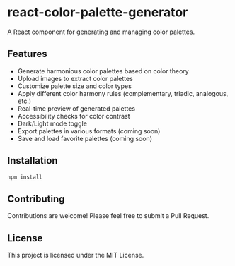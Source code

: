 # react-color-palette-generator

A React component for generating and managing color palettes.

## Features

- Generate harmonious color palettes based on color theory
- Upload images to extract color palettes
- Customize palette size and color types
- Apply different color harmony rules (complementary, triadic, analogous, etc.)
- Real-time preview of generated palettes
- Accessibility checks for color contrast
- Dark/Light mode toggle
- Export palettes in various formats (coming soon)
- Save and load favorite palettes (coming soon)

## Installation

```bash
npm install
```

## Contributing

Contributions are welcome! Please feel free to submit a Pull Request.

## License

This project is licensed under the MIT License.
